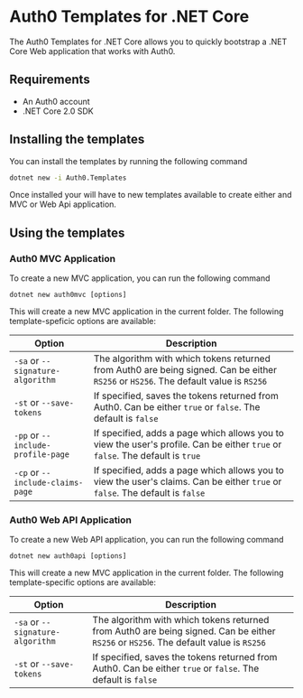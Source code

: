 # Auth0 Templates for .NET Core

The Auth0 Templates for .NET Core allows you to quickly bootstrap a .NET Core Web application that works with Auth0. 

## Requirements

* An Auth0 account 
* .NET Core 2.0 SDK

## Installing the templates

You can install the templates by running the following command

```bash
dotnet new -i Auth0.Templates
```

Once installed your will have to new templates available to create either and MVC or Web Api application.

## Using the templates

### Auth0 MVC Application

To create a new MVC application, you can run the following command

```
dotnet new auth0mvc [options]
```

This will create a new MVC application in the current folder. The following template-speficic options are available:


Option | Description | 
---------|----------
`-sa` or `--signature-algorithm` | The algorithm with which tokens returned from Auth0 are being signed. Can be either `RS256` or `HS256`. The default value is `RS256`
`-st` or `--save-tokens` | If specified, saves the tokens returned from Auth0. Can be either `true` or `false`. The default is `false`
`-pp` or `--include-profile-page` | If specified, adds a page which allows you to view the user's profile. Can be either `true` or `false`. The default is `true`
`-cp` or `--include-claims-page` | If specified, adds a page which allows you to view the user's claims. Can be either `true` or `false`. The default is `false`

### Auth0 Web API Application

To create a new Web API application, you can run the following command

```
dotnet new auth0api [options]
```

This will create a new MVC application in the current folder. The following template-specific options are available:


Option | Description | 
---------|----------
`-sa` or `--signature-algorithm` | The algorithm with which tokens returned from Auth0 are being signed. Can be either `RS256` or `HS256`. The default value is `RS256`
`-st` or `--save-tokens` | If specified, saves the tokens returned from Auth0. Can be either `true` or `false`. The default is `false`


